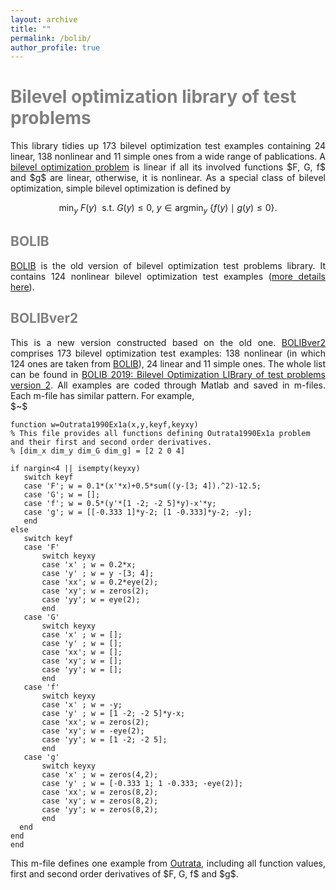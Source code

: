 ```yaml
---
layout: archive
title: ""   
permalink: /bolib/
author_profile: true
---
```


<span style="color:grey">Bilevel optimization library of test problems</span> 
===
<div style="text-align:justify;">
 This library tidies up  173 bilevel optimization test examples containing 24 linear, 138 nonlinear and  11 simple ones from a wide range of pablications. A <a href="https://biopt.github.io/solvers/">bilevel optimization problem</a> is linear if all its involved functions $F, G, f$ and $g$ are linear, otherwise, it is nonlinear. As a special class of bilevel optimization,  simple bilevel optimization is defined by
</div>

$$ \min_{y}~ F(y)~~ \mbox{s.t.}~  G(y)\leq 0,~ y\in \mbox{argmin}_y~ \{ f(y)\mid g(y)\leq 0 \}. \nonumber $$

<span style="color:grey">BOLIB</span>
---
<div style="text-align:justify;">
 <a href="https://github.com/ShenglongZhou/BOLIB">BOLIB</a> is the old version of  bilevel optimization test problems library.  It contains 124 nonlinear bilevel optimization test examples (<a href="https://www.researchgate.net/publication/325120369">more details here</a>). 
</div>

<span style="color:grey">BOLIBver2</span>
---
<div style="text-align:justify;">
This is a new version constructed based on the old one. <a href="\files\BOLIBver2.zip">BOLIBver2</a> comprises 173  bilevel optimization test examples: 138 nonlinear  (in which 124 ones are taken from <a href="https://github.com/ShenglongZhou/BOLIB">BOLIB</a>), 24 linear and  11 simple ones. The whole list can be found in <a href="\files\Paper.pdf">BOLIB 2019: Bilevel Optimization LIBrary of test problems version 2</a>. All examples are coded through Matlab and saved in m-files. Each m-file has similar pattern. For example,
</div>
$~$

 ```
function w=Outrata1990Ex1a(x,y,keyf,keyxy)
% This file provides all functions defining Outrata1990Ex1a problem and their first and second order derivatives.
% [dim_x dim_y dim_G dim_g] = [2 2 0 4]

if nargin<4 || isempty(keyxy)
    switch keyf
    case 'F'; w = 0.1*(x'*x)+0.5*sum((y-[3; 4]).^2)-12.5;
    case 'G'; w = [];   
    case 'f'; w = 0.5*(y'*[1 -2; -2 5]*y)-x'*y;
    case 'g'; w = [[-0.333 1]*y-2; [1 -0.333]*y-2; -y];   
    end    
else
    switch keyf
    case 'F'
        switch keyxy
        case 'x' ; w = 0.2*x;         
        case 'y' ; w = y -[3; 4];     
        case 'xx'; w = 0.2*eye(2);
        case 'xy'; w = zeros(2);
        case 'yy'; w = eye(2);
        end 
    case 'G'  
        switch keyxy            
        case 'x' ; w = [];    
        case 'y' ; w = [];          
        case 'xx'; w = [];
        case 'xy'; w = [];
        case 'yy'; w = [];
        end           
    case 'f'   
        switch keyxy
        case 'x' ; w = -y;    
        case 'y' ; w = [1 -2; -2 5]*y-x;        
        case 'xx'; w = zeros(2);
        case 'xy'; w = -eye(2);
        case 'yy'; w = [1 -2; -2 5];
        end           
    case 'g'   
        switch keyxy
        case 'x' ; w = zeros(4,2);
        case 'y' ; w = [-0.333 1; 1 -0.333; -eye(2)];                
        case 'xx'; w = zeros(8,2);
        case 'xy'; w = zeros(8,2);
        case 'yy'; w = zeros(8,2);
        end        
   end   
end
end
 ```
<div style="text-align:justify;">
 This m-file defines one example from <a href="https://link.springer.com/article/10.1007/BF01416737">Outrata</a>, including all function values, first and second order derivatives of $F, G, f$ and $g$.</div>
